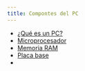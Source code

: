 ```yaml
---
title: Compontes del PC
---
```

- [¿Qué es un PC?](que-es-pc)
- [Microprocesador](microprocesador)
- [Memoria RAM](memoria-ram)
- [Placa base](placa-base)
- ​

